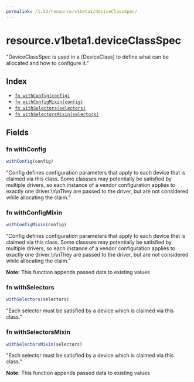 ```yaml
---
permalink: /1.33/resource/v1beta1/deviceClassSpec/
---
```


# resource.v1beta1.deviceClassSpec

"DeviceClassSpec is used in a [DeviceClass] to define what can be allocated and how to configure it."

## Index

* [`fn withConfig(config)`](#fn-withconfig)
* [`fn withConfigMixin(config)`](#fn-withconfigmixin)
* [`fn withSelectors(selectors)`](#fn-withselectors)
* [`fn withSelectorsMixin(selectors)`](#fn-withselectorsmixin)

## Fields

### fn withConfig

```ts
withConfig(config)
```

"Config defines configuration parameters that apply to each device that is claimed via this class. Some classses may potentially be satisfied by multiple drivers, so each instance of a vendor configuration applies to exactly one driver.\n\nThey are passed to the driver, but are not considered while allocating the claim."

### fn withConfigMixin

```ts
withConfigMixin(config)
```

"Config defines configuration parameters that apply to each device that is claimed via this class. Some classses may potentially be satisfied by multiple drivers, so each instance of a vendor configuration applies to exactly one driver.\n\nThey are passed to the driver, but are not considered while allocating the claim."

**Note:** This function appends passed data to existing values

### fn withSelectors

```ts
withSelectors(selectors)
```

"Each selector must be satisfied by a device which is claimed via this class."

### fn withSelectorsMixin

```ts
withSelectorsMixin(selectors)
```

"Each selector must be satisfied by a device which is claimed via this class."

**Note:** This function appends passed data to existing values